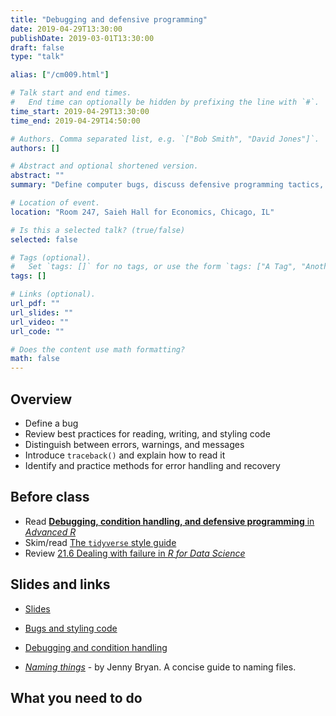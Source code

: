 ```yaml
---
title: "Debugging and defensive programming"
date: 2019-04-29T13:30:00
publishDate: 2019-03-01T13:30:00
draft: false
type: "talk"

alias: ["/cm009.html"]

# Talk start and end times.
#   End time can optionally be hidden by prefixing the line with `#`.
time_start: 2019-04-29T13:30:00
time_end: 2019-04-29T14:50:00

# Authors. Comma separated list, e.g. `["Bob Smith", "David Jones"]`.
authors: []

# Abstract and optional shortened version.
abstract: ""
summary: "Define computer bugs, discuss defensive programming tactics, and practice troubleshooting scripts."

# Location of event.
location: "Room 247, Saieh Hall for Economics, Chicago, IL"

# Is this a selected talk? (true/false)
selected: false

# Tags (optional).
#   Set `tags: []` for no tags, or use the form `tags: ["A Tag", "Another Tag"]` for one or more tags.
tags: []

# Links (optional).
url_pdf: ""
url_slides: ""
url_video: ""
url_code: ""

# Does the content use math formatting?
math: false
---
```




## Overview

* Define a bug
* Review best practices for reading, writing, and styling code
* Distinguish between errors, warnings, and messages
* Introduce `traceback()` and explain how to read it
* Identify and practice methods for error handling and recovery

## Before class

* Read [**Debugging, condition handling, and defensive programming** in *Advanced R*](http://adv-r.had.co.nz/Exceptions-Debugging.html)
* Skim/read [The `tidyverse` style guide](http://style.tidyverse.org/)
* Review [21.6 Dealing with failure in *R for Data Science*](http://r4ds.had.co.nz/iteration.html#dealing-with-failure)

## Slides and links

* [Slides](extras/cm009_slides.html)
* [Bugs and styling code](program_style.html)
* [Debugging and condition handling](program_condition_handle.html)

* [*Naming things*](http://www2.stat.duke.edu/~rcs46/lectures_2015/01-markdown-git/slides/naming-slides/naming-slides.pdf) - by Jenny Bryan. A concise guide to naming files.

## What you need to do
